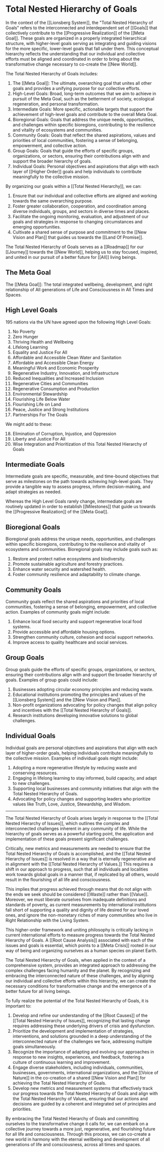 # Total Nested Hierarchy of Goals

In the context of the [[Lionsberg System]], the "Total Nested Hierarchy of Goals" refers to the interconnected and interdependent set of [[Goals]] that collectively contribute to the [[Progressive Realization]] of the [[Meta Goal]]. These goals are organized in a properly integrated hierarchical structure, with higher-level goals serving as integrating and guiding visions for the more specific, lower-level goals that fall under them. This conceptual hierarchy reflects the understanding that our individual and collective efforts must be aligned and coordinated in order to bring about the transformative change necessary to co-create the [[New World]].

The Total Nested Hierarchy of Goals includes:

1.  The [[Meta Goal]]: The ultimate, overarching goal that unites all other goals and provides a unifying purpose for our collective efforts.
2.  High-Level Goals: Broad, long-term outcomes that we aim to achieve in pursuit of the Meta Goal, such as the betterment of society, ecological regeneration, and personal transformation.
3.  Intermediate Goals: More specific, actionable targets that support the achievement of high-level goals and contribute to the overall Meta Goal.
4. Bioregional Goals: Goals that address the unique needs, opportunities, and challenges within specific bioregions, contributing to the resilience and vitality of ecosystems and communities.
5. Community Goals: Goals that reflect the shared aspirations, values and priorities of local communities, fostering a sense of belonging, empowerment, and collective action.  
6. Group Goals: Goals that guide the efforts of specific groups, organizations, or sectors, ensuring their contributions align with and support the broader hierarchy of goals. 
7.  Individual Goals: Personal objectives and aspirations that align with each layer of [[Higher Order]] goals and help individuals to contribute meaningfully to the collective mission.

By organizing our goals within a [[Total Nested Hierarchy]], we can:

1.  Ensure that our individual and collective efforts are aligned and working towards the same overarching purpose.
2.  Foster greater collaboration, cooperation, and coordination among diverse individuals, groups, and sectors in diverse times and places. 
3.  Facilitate the ongoing monitoring, evaluation, and adjustment of our goals and strategies in response to changing circumstances and emerging opportunities.
4.  Cultivate a shared sense of purpose and commitment to the [[New Vision and Plan]] that guides us towards the [[Land Of Promise]].

The Total Nested Hierarchy of Goals serves as a [[Roadmap]] for our [[Journey]] towards the [[New World]], helping us to stay focused, inspired, and united in our pursuit of a better future for [[All]] living beings.

## The Meta Goal 

The [[Meta Goal]]: The total integrated wellbeing, development, and right relationship of All generations of Life and Consciousness in All Times and Spaces. 

## High Level Goals 

195 nations via the UN have agreed upon the following High Level Goals: 

1. No Poverty  
2. Zero Hunger  
3. Thriving Health and Wellbeing  
4. Lifelong Learning   
5. Equality and Justice For All   
6. Affordable and Accessible Clean Water and Sanitation   
7. Affordable and Accessible Clean Energy  
8. Meaningful Work and Economic Prosperity   
9. Regenerative Industry, Innovation, and Infrastructure  
10. Reduced Inequalities and Increased Inclusion   
11. Regenerative Cities and Communities  
12. Regenerative Consumption and Production  
13. Environmental Stewardship  
14. Flourishing Life Below Water  
15. Flourishing Life on Land  
16. Peace, Justice and Strong Institutions  
17. Partnerships For The Goals  

We might add to these: 

18. Elimination of Corruption, Injustice, and Oppression   
19. Liberty and Justice For All 
20. Wise Integration and Prioritization of this Total Nested Hierarchy of Goals

## Intermediate Goals 

Intermediate goals are specific, measurable, and time-bound objectives that serve as milestones on the path towards achieving high-level goals. They provide a tangible way to assess progress, inform decision-making, and adapt strategies as needed.

Whereas the High Level Goals rarely change, intermediate goals are routinely updated in order to establish [[Milestones]] that guide us towards the [[Progressive Realization]] of the [[Meta Goal]]. 

## Bioregional Goals 

Bioregional goals address the unique needs, opportunities, and challenges within specific bioregions, contributing to the resilience and vitality of ecosystems and communities. Bioregional goals may include goals such as:

1.  Restore and protect native ecosystems and biodiversity.
2.  Promote sustainable agriculture and forestry practices.
3.  Enhance water security and watershed health.
4.  Foster community resilience and adaptability to climate change.

## Community Goals 

Community goals reflect the shared aspirations and priorities of local communities, fostering a sense of belonging, empowerment, and collective action. Examples of community goals might include:

1.  Enhance local food security and support regenerative local food systems.  
2.  Provide accessible and affordable housing options.  
3.  Strengthen community culture, cohesion and social support networks.  
4.  Improve access to quality healthcare and social services.

## Group Goals 

Group goals guide the efforts of specific groups, organizations, or sectors, ensuring their contributions align with and support the broader hierarchy of goals. Examples of group goals could include:

1.  Businesses adopting circular economy principles and reducing waste.
2.  Educational institutions promoting the principles and values of the [[Lionsberg System]] and the [[New Vision and Plan]].
3.  Non-profit organizations advocating for policy changes that align policy and incentives with the [[Total Nested Hierarchy of Goals]].
4.  Research institutions developing innovative solutions to global challenges.

## Individual Goals 

Individual goals are personal objectives and aspirations that align with each layer of higher-order goals, helping individuals contribute meaningfully to the collective mission. Examples of individual goals might include:

1.  Adopting a more regenerative lifestyle by reducing waste and conserving resources.
2.  Engaging in lifelong learning to stay informed, build capacity, and adapt to new challenges.
3.  Supporting local businesses and community initiatives that align with the Total Nested Hierarchy of Goals.
4.  Advocating for policy changes and supporting leaders who prioritize values like Truth, Love, Justice, Stewardship, and Wisdom. 

____
The Total Nested Hierarchy of Goals arises largely in response to the [[Total Nested Hierarchy of Issues]], which outlines the complex and interconnected challenges inherent in any community of life. While the hierarchy of goals serves as a powerful starting point, the application and implementation of these goals present significant challenges.

Critically, new metrics and measurements are needed to ensure that the Total Nested Hierarchy of Goals is accomplished, and the [[Total Nested Hierarchy of Issues]] is resolved in a way that is eternally regenerative and in alignment with the [[Total Nested Hierarchy of Values.]] This requires a shift in our approach to progress, such that all individuals and localities work towards global goals in a manner that, if replicated by all others, would result in the flourishing of all life and consciousness.

This implies that progress achieved through means that do not align with the ends we seek should be considered [[Waste]] rather than [[Value]]. Moreover, we must liberate ourselves from inadequate definitions and standards of poverty, as current measurements by international institutions fall short of supporting a quality and dignity of life desired for our loved ones, and ignore the non-monetary riches of many communities who live in Right Relationship with the Living System. 

This higher-order framework and uniting philosophy is critically lacking in current international efforts to measure progress towards the Total Nested Hierarchy of Goals. A [[Root Cause Analysis]] associated with each of the issues and goals is essential, which points to a [[Meta Crisis]] rooted in our way of being and organizing ourselves as a human species on planet Earth.

The Total Nested Hierarchy of Goals, when applied in the context of a comprehensive system, provides an integrated approach to addressing the complex challenges facing humanity and the planet. By recognizing and embracing the interconnected nature of these challenges, and by aligning our individual and collective efforts within this hierarchy, we can create the necessary conditions for transformative change and the emergence of a better future for all living beings.

To fully realize the potential of the Total Nested Hierarchy of Goals, it is important to:

1.  Develop and refine our understanding of the [[Root Causes]] of the [[Total Nested Hierarchy of Issues]], recognizing that lasting change requires addressing these underlying drivers of crisis and dysfunction.
2.  Prioritize the development and implementation of strategies, interventions, and solutions grounded in a deep understanding of the interconnected nature of the challenges we face, addressing multiple goals simultaneously.
3.  Recognize the importance of adapting and evolving our approaches in response to new insights, experiences, and feedback, fostering a culture of continuous learning and improvement.
4.  Engage diverse stakeholders, including individuals, communities, businesses, governments, international organizations, and the [[Voice of Nature]] in the co-creation of a shared [[New Vision and Plan]] for achieving the Total Nested Hierarchy of Goals.
5.  Develop new metrics and measurement systems that effectively track our progress towards the Total Nested Hierarchy of Goals and align with the Total Nested Hierarchy of Values, ensuring that our actions and decisions are guided by a coherent and integrated set of principles and priorities.

By embracing the Total Nested Hierarchy of Goals and committing ourselves to the transformative change it calls for, we can embark on a collective journey towards a more just, regenerative, and flourishing future for all life and consciousness. Through this process, we can co-create a new world in harmony with the eternal wellbeing and development of all generations of life and consciousness, across all times and spaces.
